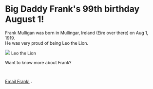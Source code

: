 <!DOCTYPE html>
<html lang = "en">

<head>
<meta charset="utf-8">
<link rel="stylesheet" href="style.css">

<Title>
    BigDaddy Bday Aug 1
</Title>
</head>

<body>

<h1>
    Big Daddy Frank's 99th birthday August 1!</h1>

<p>
  Frank Mulligan was born in Mullingar, Ireland (Eire over there) on Aug 1, 1919.
  <br>He was very proud of being  Leo the Lion.</br>
 
<img src= "https://i.pinimg.com/736x/3a/24/3e/3a243e12f0179243b91147c245a782d1--the-irish-food--drinks.jpg"> Leo the Lion


<p>Want to know more about Frank?</p>
<br>

<a href="margaret.325.mulligan@gmail.com">Email Frank!</a>
.
